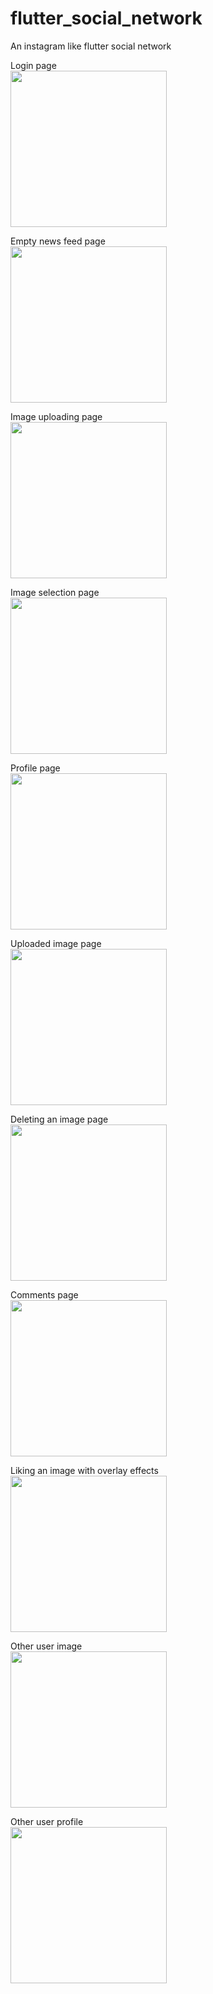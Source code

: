 
# flutter_social_network

An instagram like flutter social network

Login page<br/>
<img src="https://user-images.githubusercontent.com/62266399/118387465-94633f00-b616-11eb-836e-978cf52c3255.jpg" width="250">

Empty news feed page<br/>
<img src="https://user-images.githubusercontent.com/62266399/118387479-a80ea580-b616-11eb-915a-30ed7e6ac81f.jpg" width="250">

Image uploading page<br/>
<img src="https://user-images.githubusercontent.com/62266399/118387486-b492fe00-b616-11eb-80e4-63e5feb305c2.jpg" width="250">

Image selection page<br/>
<img src="https://user-images.githubusercontent.com/62266399/118387503-bfe62980-b616-11eb-9ed5-074e29f41011.jpg" width="250">

Profile page<br/>
<img src="https://user-images.githubusercontent.com/62266399/118387516-cb395500-b616-11eb-8ed1-5471942fd767.jpg" width="250">

Uploaded image page<br/>
<img src="https://user-images.githubusercontent.com/62266399/118387525-d42a2680-b616-11eb-84fb-b8cdc3cfffa1.jpg" width="250">

Deleting an image page<br/>
<img src="https://user-images.githubusercontent.com/62266399/118387533-df7d5200-b616-11eb-8641-1c8b722fff26.jpg" width="250">

Comments page<br/>
<img src="https://user-images.githubusercontent.com/62266399/118387536-e99f5080-b616-11eb-9c11-d49a410bd5ba.jpg" width="250">

Liking an image with overlay effects<br/>
<img src="https://user-images.githubusercontent.com/62266399/118387549-f8860300-b616-11eb-8185-8a8fe49faa11.jpg" width="250">

Other user image<br/>
<img src="https://user-images.githubusercontent.com/62266399/118387564-09367900-b617-11eb-9dda-6719157f8cd5.jpg" width="250">

Other user profile<br/>
<img src="https://user-images.githubusercontent.com/62266399/118387571-12bfe100-b617-11eb-8511-698bc4da2a86.jpg" width="250">


